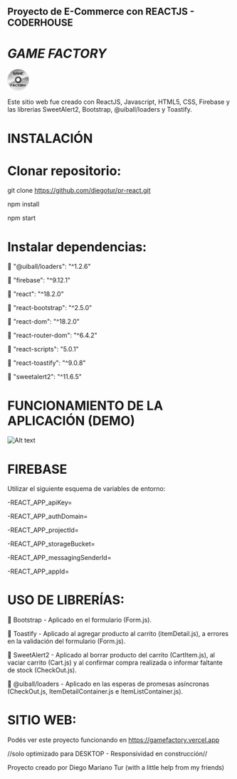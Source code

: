 ## Proyecto de E-Commerce con REACTJS - CODERHOUSE


# _GAME FACTORY_ 

[![N|Solid](/public/Images/Logo2.png)](/public/Images/Logo2.png) 



Este sitio web fue creado con ReactJS, Javascript, HTML5, CSS, Firebase y las librerias SweetAlert2, Bootstrap, @uiball/loaders y Toastify. 



# INSTALACIÓN



# Clonar repositorio:


git clone https://github.com/diegotur/pr-react.git

npm install

npm start


# Instalar dependencias:

🔹 "@uiball/loaders": "^1.2.6"

🔹 "firebase": "^9.12.1"

🔹 "react": "^18.2.0"

🔹 "react-bootstrap": "^2.5.0"

🔹 "react-dom": "^18.2.0"

🔹 "react-router-dom": "^6.4.2"

🔹 "react-scripts": "5.0.1"

🔹 "react-toastify": "^9.0.8"

🔹 "sweetalert2": "^11.6.5"

# FUNCIONAMIENTO DE LA APLICACIÓN (DEMO)

![ Alt text](./public/Images/gamefactory.gif)

# FIREBASE

Utilizar el siguiente esquema de variables de entorno:

-REACT_APP_apiKey=

-REACT_APP_authDomain=

-REACT_APP_projectId=

-REACT_APP_storageBucket=

-REACT_APP_messagingSenderId=

-REACT_APP_appId=



# USO DE LIBRERÍAS:



🔹 Bootstrap - Aplicado en el formulario (Form.js).


🔹 Toastify - Aplicado al agregar producto al carrito (itemDetail.js), a errores en la validación del formulario (Form.js).


🔹 SweetAlert2 - Aplicado al borrar producto del carrito (CartItem.js), al vaciar carrito (Cart.js) y al confirmar compra realizada o informar faltante de stock (CheckOut.js).


🔹 @uiball/loaders - Aplicado en las esperas de promesas asíncronas (CheckOut.js, ItemDetailContainer.js e ItemListContainer.js).



# SITIO WEB:


Podés ver este proyecto funcionando en https://gamefactory.vercel.app

//solo optimizado para DESKTOP - Responsividad en construcción//



Proyecto creado por Diego Mariano Tur (with a little help from my friends)